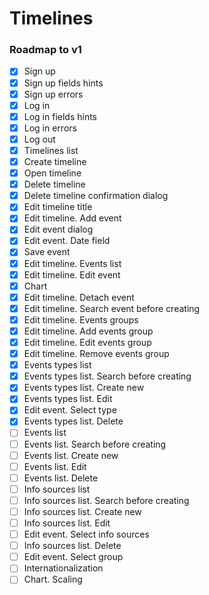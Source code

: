 # Timelines

### Roadmap to v1
- [x] Sign up
- [x] Sign up fields hints
- [x] Sign up errors
- [x] Log in
- [x] Log in fields hints
- [x] Log in errors
- [x] Log out
- [x] Timelines list
- [x] Create timeline
- [x] Open timeline
- [x] Delete timeline
- [x] Delete timeline confirmation dialog
- [x] Edit timeline title
- [x] Edit timeline. Add event
- [x] Edit event dialog
- [x] Edit event. Date field
- [x] Save event
- [x] Edit timeline. Events list
- [x] Edit timeline. Edit event
- [x] Chart
- [x] Edit timeline. Detach event
- [x] Edit timeline. Search event before creating
- [x] Edit timeline. Events groups
- [x] Edit timeline. Add events group
- [x] Edit timeline. Edit events group
- [x] Edit timeline. Remove events group
- [x] Events types list
- [x] Events types list. Search before creating
- [x] Events types list. Create new
- [x] Events types list. Edit
- [x] Edit event. Select type
- [x] Events types list. Delete
- [ ] Events list
- [ ] Events list. Search before creating
- [ ] Events list. Create new
- [ ] Events list. Edit
- [ ] Events list. Delete
- [ ] Info sources list
- [ ] Info sources list. Search before creating
- [ ] Info sources list. Create new
- [ ] Info sources list. Edit
- [ ] Edit event. Select info sources
- [ ] Info sources list. Delete
- [ ] Edit event. Select group
- [ ] Internationalization
- [ ] Chart. Scaling
